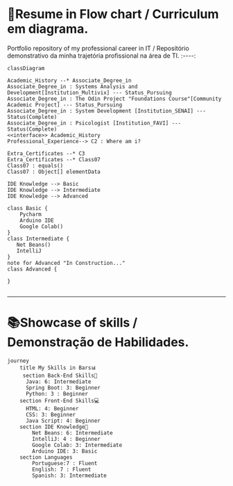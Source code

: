 # 🌊Resume in Flow chart / Curriculum em diagrama.
Portfolio repository of my professional career in IT / Repositório demonstrativo da minha trajetória profissional na área de TI.
:----:

``` mermaid
classDiagram

Academic_History --* Associate_Degree_in
Associate_Degree_in : Systems Analysis and Development[Institution_Multivix] --- Status_Pursuing
Associate_Degree_in : The Odin Project "Foundations Course"[Community Academic Project] --- Status_Pursuing
Associate_Degree_in : System Development [Institution_SENAI] --- Status(Complete)
Associate_Degree_in : Psicologist [Institution_FAVI] --- Status(Complete)
<<interface>> Academic_History
Professional_Experience--> C2 : Where am i?

Extra_Certificates --* C3
Extra_Certificates --* Class07
Class07 : equals()
Class07 : Object[] elementData

IDE Knowledge --> Basic
IDE Knowledge --> Intermediate
IDE Knowledge --> Advanced

class Basic {
    Pycharm
    Arduino IDE
    Google Colab()
}   
class Intermediate {
   Net Beans()   
   IntelliJ 
}
note for Advanced "In Construction..."
class Advanced { 
 
}


```
------------
# 📚Showcase of skills / Demonstração de Habilidades.
``` mermaid
journey
    title My Skills in Bars📊
     section Back-End Skills🧠
      Java: 6: Intermediate
      Spring Boot: 3: Beginner 
      Python: 3 : Beginner
    section Front-End Skills💻
      HTML: 4: Beginner
      CSS: 3: Beginner
      Java Script: 4: Beginner
    section IDE Knowledge📖
        Net Beans: 6: Intermediate
        IntelliJ: 4 : Beginner
        Google Colab: 3: Intermediate
        Arduino IDE: 3: Basic
    section Languages
        Portuguese:7 : Fluent
        English: 7 : Fluent
        Spanish: 3: Intermediate
```
